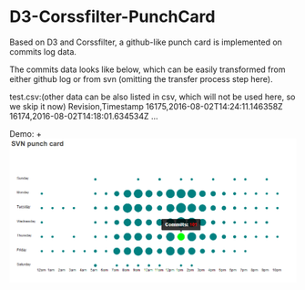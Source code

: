 # D3-Corssfilter-PunchCard
Based on D3 and Corssfilter, a github-like punch card is implemented on commits log data. 


The commits data looks like below, which can be easily transformed from either github log or from svn (omitting the transfer process step here).

test.csv:(other data can be also listed in csv, which will not be used here, so we skip it now)
Revision,Timestamp
16175,2016-08-02T14:24:11.146358Z
16174,2016-08-02T14:18:01.634534Z
...


Demo:
+![Alt text](/images/graph.PNG "Punch card with tooltips")
